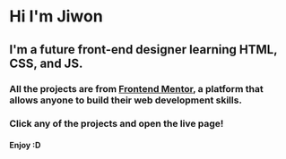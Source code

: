 # Hi I'm Jiwon
## I'm a future front-end designer learning HTML, CSS, and JS.

### All the projects are from [Frontend Mentor](https://www.frontendmentor.io/home), a platform that allows anyone to build their web development skills.
### Click any of the projects and open the live page!

#### Enjoy :D
